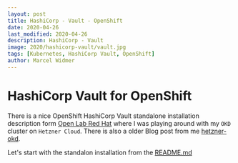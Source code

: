```yaml
---
layout: post
title: HashiCorp - Vault - OpenShift
date: 2020-04-26
last_modified: 2020-04-26
description: HashiCorp - Vault
image: 2020/hashicorp-vault/vault.jpg
tags: [Kubernetes, HashiCorp Vault, OpenShift]
author: Marcel Widmer
--- 
```


# HashiCorp Vault for OpenShift
There is a nice OpenShift HashiCorp Vault standalone installation description form [Open Lab Red Hat](https://github.com/openlab-red) where I was playing around with my `OKD` cluster on `Hetzner Cloud`.
There is also a older Blog post from me [hetzner-okd](http://blog.marcelwidmer.org/hetzner-okd/). 

Let's start with the standalon installation from the [README.md](https://github.com/openlab-red/hashicorp-vault-for-openshift/blob/master/vault/standalone/README.md)




[jekyll-docs]: https://jekyllrb.com/docs/home
[jekyll-gh]:   https://github.com/jekyll/jekyll
[jekyll-talk]: https://talk.jekyllrb.com/

